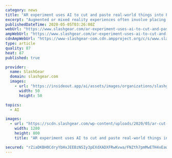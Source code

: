 ```yaml
---
category: news
title: "AR experiment uses AI to cut and paste real-world things into Photoshop"
excerpt: "Augmented or mixed reality experiences often involve placing virtual objects alongside real-world things as seen through glasses or on phone screens. Doing the reverse, that is, placing real-world"
publishedDateTime: 2020-05-05T03:26:00Z
webUrl: "https://www.slashgear.com/ar-experiment-uses-ai-to-cut-and-paste-real-world-things-into-photoshop-04619244/"
ampWebUrl: "https://www.slashgear.com/ar-experiment-uses-ai-to-cut-and-paste-real-world-things-into-photoshop-04619244/amp/"
cdnAmpWebUrl: "https://www-slashgear-com.cdn.ampproject.org/c/s/www.slashgear.com/ar-experiment-uses-ai-to-cut-and-paste-real-world-things-into-photoshop-04619244/amp/"
type: article
quality: 87
heat: 87
published: true

provider:
  name: SlashGear
  domain: slashgear.com
  images:
    - url: "https://insideout.app/ai/assets/images/organizations/slashgear.com-50x50.jpg"
      width: 50
      height: 50

topics:
  - AI

images:
  - url: "https://scdn.slashgear.com/wp-content/uploads/2020/05/ar-cut-paste.jpg"
    width: 1280
    height: 800
    title: "AR experiment uses AI to cut and paste real-world things into Photoshop"

secured: "rZiaDKBH0CdryYbHxJEEBzNSIy3pEXdXADXFRwKvwa/FNZth7pmMwETH4vEaw5ZP1M5fsDoQGjLI8I9U2iJkvto6Jr1pgjNFToA7t06ANskUol14MYT4CAhxRgaA5a0MP7ZD9/QSyLeSbcpxpd0zngUAbI3RODCSbFtE0fmuxyTdReXI/tBdzBQDVvIi8NoT6OkQop8rqshK9yPuzP8dCwOzGmoAr8VsLvo4YH5fGsNIQgQ2GFpBtrjSn2bTgrSjqs/yZHYGT82zKQus5ArJ7XqnswcE5rv1eR8ulDfBJgmwyVk513zOdUJsNcojzTGlIUu8KWmzOdbbezA7KNdLP+rCX2ducdykHfO2ibXP6wtSv85Z88j5h0RxQZCnmFjnIoydanWa8WZnYSv8hf1WI0fGbzpimz8DXoIxSJ7GpirPKEVMHtmUXFtKJYRX4Cb4MR61q6Je1L8sa9lcmh2jSPUnJAKp7qCagA/6cRbqV2Q=;SpnPLBU5Vo3T1bLeUmZ44w=="
---
```


